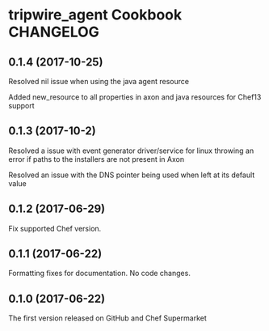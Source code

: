 # tripwire_agent Cookbook CHANGELOG

## 0.1.4 (2017-10-25)

Resolved nil issue when using the java agent resource

Added new_resource to all properties in axon and java resources for Chef13 support

## 0.1.3 (2017-10-2)

Resolved a issue with event generator driver/service for linux throwing an error if paths to the installers are not present in Axon

Resolved an issue with the DNS pointer being used when left at its default value

## 0.1.2 (2017-06-29)

Fix supported Chef version.

## 0.1.1 (2017-06-22)

Formatting fixes for documentation. No code changes.

## 0.1.0 (2017-06-22)

The first version released on GitHub and Chef Supermarket

